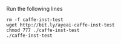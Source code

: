 Run the following lines

```
rm -f caffe-inst-test
wget http://bit.ly/ayeai-caffe-inst-test
chmod 777 ./caffe-inst-test
./caffe-inst-test
```
